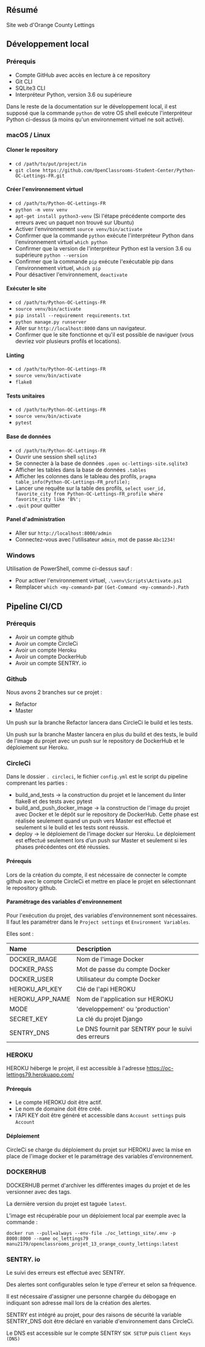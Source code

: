 ## Résumé

Site web d'Orange County Lettings

## Développement local

### Prérequis

- Compte GitHub avec accès en lecture à ce repository
- Git CLI
- SQLite3 CLI
- Interpréteur Python, version 3.6 ou supérieure

Dans le reste de la documentation sur le développement local, il est supposé que la commande `python` de votre OS shell exécute l'interpréteur Python ci-dessus (à moins qu'un environnement virtuel ne soit activé).

### macOS / Linux

#### Cloner le repository

- `cd /path/to/put/project/in`
- `git clone https://github.com/OpenClassrooms-Student-Center/Python-OC-Lettings-FR.git`

#### Créer l'environnement virtuel

- `cd /path/to/Python-OC-Lettings-FR`
- `python -m venv venv`
- `apt-get install python3-venv` (Si l'étape précédente comporte des erreurs avec un paquet non trouvé sur Ubuntu)
- Activer l'environnement `source venv/bin/activate`
- Confirmer que la commande `python` exécute l'interpréteur Python dans l'environnement virtuel
`which python`
- Confirmer que la version de l'interpréteur Python est la version 3.6 ou supérieure `python --version`
- Confirmer que la commande `pip` exécute l'exécutable pip dans l'environnement virtuel, `which pip`
- Pour désactiver l'environnement, `deactivate`

#### Exécuter le site

- `cd /path/to/Python-OC-Lettings-FR`
- `source venv/bin/activate`
- `pip install --requirement requirements.txt`
- `python manage.py runserver`
- Aller sur `http://localhost:8000` dans un navigateur.
- Confirmer que le site fonctionne et qu'il est possible de naviguer (vous devriez voir plusieurs profils et locations).

#### Linting

- `cd /path/to/Python-OC-Lettings-FR`
- `source venv/bin/activate`
- `flake8`

#### Tests unitaires

- `cd /path/to/Python-OC-Lettings-FR`
- `source venv/bin/activate`
- `pytest`

#### Base de données

- `cd /path/to/Python-OC-Lettings-FR`
- Ouvrir une session shell `sqlite3`
- Se connecter à la base de données `.open oc-lettings-site.sqlite3`
- Afficher les tables dans la base de données `.tables`
- Afficher les colonnes dans le tableau des profils, `pragma table_info(Python-OC-Lettings-FR_profile);`
- Lancer une requête sur la table des profils, `select user_id, favorite_city from
  Python-OC-Lettings-FR_profile where favorite_city like 'B%';`
- `.quit` pour quitter

#### Panel d'administration

- Aller sur `http://localhost:8000/admin`
- Connectez-vous avec l'utilisateur `admin`, mot de passe `Abc1234!`

### Windows

Utilisation de PowerShell, comme ci-dessus sauf :

- Pour activer l'environnement virtuel, `.\venv\Scripts\Activate.ps1` 
- Remplacer `which <my-command>` par `(Get-Command <my-command>).Path`

## Pipeline CI/CD 

### Prérequis

- Avoir un compte github
- Avoir un compte CircleCi
- Avoir un compte Heroku
- Avoir un compte DockerHub
- Avoir un compte SENTRY. io


### Github

Nous avons 2 branches sur ce projet :
- Refactor
- Master

Un push sur la branche Refactor lancera dans CircleCi le build et les tests.

Un push sur la branche Master lancera en plus du build et des tests, le build de l'image du projet avec un push sur le repository de DockerHub et le déploiement sur Heroku.


### CircleCi

Dans le dossier `. circleci`, le fichier `config.yml` est le script du pipeline comprenant les parties :
- build_and_tests -> la construction du projet et le lancement du linter flake8 et des tests avec pytest
- build_and_push_docker_image -> la construction de l'image du projet avec Docker et le dépôt sur le repository de DockerHub. Cette phase est réalisée seulement quand un push vers Master est effectué et seulement si le build et les tests sont réussis.
- deploy -> le déploiement de l’image docker sur Heroku. Le déploiement est effectué seulement lors d’un push sur Master et seulement si les phases précédentes ont été réussies.

#### Prérequis
Lors de la création du compte, il est nécessaire de connecter le compte github avec le compte CircleCi et mettre en place le projet en sélectionnant le repository github.

#### Paramétrage des variables d'environnement

Pour l'exécution du projet, des variables d'environnement sont nécessaires.
Il faut les paramétrer dans le `Project settings` et `Environment Variables`.

Elles sont :

| Name | Description |
|:--------------- |:---------------|
| DOCKER_IMAGE | Nom de l'image Docker |
| DOCKER_PASS | Mot de passe du compte Docker|
| DOCKER_USER | Utilisateur du compte Docker |
| HEROKU_API_KEY | Clé de l'api HEROKU |
| HEROKU_APP_NAME | Nom de l'application sur HEROKU |
| MODE | 'developpement' ou 'production' |
| SECRET_KEY | La clé du projet Django |
| SENTRY_DNS | Le DNS fournit par SENTRY pour le suivi des erreurs |


### HEROKU

HEROKU héberge le projet, il est accessible à l'adresse https://oc-lettings79.herokuapp.com/

#### Prérequis
- Le compte HEROKU doit être actif.
- Le nom de domaine doit être créé.
- l'API KEY doit être généré et accessible dans `Account settings` puis `Account`


#### Déploiement

CircleCi se charge du déploiement du projet sur HEROKU avec la mise en place de l'image docker et le paramétrage des variables d'environnement.


### DOCKERHUB

DOCKERHUB permet d'archiver les différentes images du projet et de les versionner avec des tags.

La dernière version du projet est taguée `latest`.

L’image est récupérable pour un déploiement local par exemple avec la commande :

`docker run --pull=always --env-file ./oc_lettings_site/.env -p 8000:8000 --name oc_lettings79 manu2179/openclassrooms_projet_13_orange_county_lettings:latest`


### SENTRY. io

Le suivi des erreurs est effectué avec SENTRY.

Des alertes sont configurables selon le type d'erreur et selon sa fréquence.

Il est nécessaire d'assigner une personne chargée du débogage en indiquant son adresse mail lors de la création des alertes.

SENTRY est intégré au projet, pour des raisons de sécurité la variable SENTRY_DNS doit être déclaré en variable d'environnement dans CircleCi.

Le DNS est accessible sur le compte SENTRY `SDK SETUP` puis `Client Keys (DNS)`



